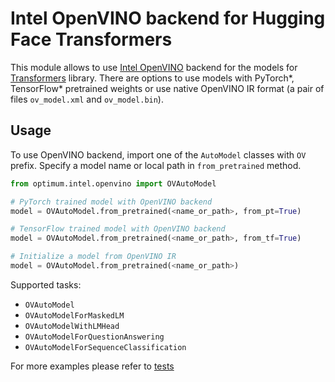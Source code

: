 # Intel OpenVINO backend for Hugging Face Transformers

This module allows to use [Intel OpenVINO](https://github.com/openvinotoolkit/openvino) backend for the models for [Transformers](https://github.com/huggingface/transformers) library. There are options to use models with PyTorch\*, TensorFlow\* pretrained weights or use native OpenVINO IR format (a pair of files `ov_model.xml` and `ov_model.bin`).

## Usage

To use OpenVINO backend, import one of the `AutoModel` classes with `OV` prefix. Specify a model name or local path in `from_pretrained` method.

```python
from optimum.intel.openvino import OVAutoModel

# PyTorch trained model with OpenVINO backend
model = OVAutoModel.from_pretrained(<name_or_path>, from_pt=True)

# TensorFlow trained model with OpenVINO backend
model = OVAutoModel.from_pretrained(<name_or_path>, from_tf=True)

# Initialize a model from OpenVINO IR
model = OVAutoModel.from_pretrained(<name_or_path>)
```

Supported tasks:

* `OVAutoModel`
* `OVAutoModelForMaskedLM`
* `OVAutoModelWithLMHead`
* `OVAutoModelForQuestionAnswering`
* `OVAutoModelForSequenceClassification`

For more examples please refer to [tests](../../../../tests/openvino/)
